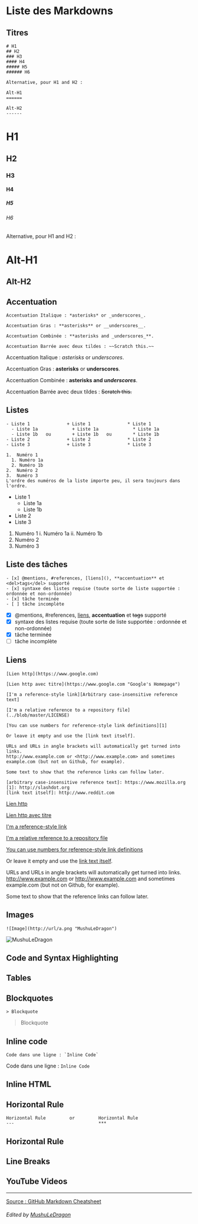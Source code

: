 # Liste des Markdowns

## Titres

```
# H1
## H2
### H3
#### H4
##### H5
###### H6

Alternative, pour H1 and H2 :

Alt-H1
======

Alt-H2
------
```

# H1
## H2
### H3
#### H4
##### H5
###### H6

Alternative, pour H1 and H2 :

Alt-H1
======

Alt-H2
------

## Accentuation
```
Accentuation Italique : *asterisks* or _underscores_.

Accentuation Gras : **asterisks** or __underscores__.

Accentuation Combinée : **asterisks and _underscores_**.

Accentuation Barrée avec deux tildes : ~~Scratch this.~~
```

Accentuation Italique : *asterisks* or _underscores_.

Accentuation Gras : **asterisks** or __underscores__.

Accentuation Combinée : **asterisks and _underscores_**.

Accentuation Barrée avec deux tildes : ~~Scratch this.~~


## Listes
```
- Liste 1              + Liste 1              * Liste 1
  - Liste 1a             + Liste 1a             * Liste 1a
  - Liste 1b   ou        + Liste 1b   ou        * Liste 1b
- Liste 2              + Liste 2              * Liste 2
- Liste 3              + Liste 3              * Liste 3

1.  Numéro 1
  1. Numéro 1a
  2. Numéro 1b
2.  Numéro 2
3.  Numéro 3
L'ordre des numéros de la liste importe peu, il sera toujours dans l'ordre.

```
- Liste 1 
  - Liste 1a
  - Liste 1b
- Liste 2
- Liste 3

1.  Numéro 1
  i. Numéro 1a
  ii. Numéro 1b
2.  Numéro 2
3.  Numéro 3

## Liste des tâches

```
- [x] @mentions, #references, [liens](), **accentuation** et <del>tags</del> supporté
- [x] syntaxe des listes requise (toute sorte de liste supportée : ordonnée et non-ordonnée)
- [x] tâche terminée
- [ ] tâche incomplète
```

- [x] @mentions, #references, [liens](), **accentuation** et <del>tags</del> supporté
- [x] syntaxe des listes requise (toute sorte de liste supportée : ordonnée et non-ordonnée)
- [x] tâche terminée
- [ ] tâche incomplète

## Liens 
```
[Lien http](https://www.google.com)

[Lien http avec titre](https://www.google.com "Google's Homepage")

[I'm a reference-style link][Arbitrary case-insensitive reference text]

[I'm a relative reference to a repository file](../blob/master/LICENSE)

[You can use numbers for reference-style link definitions][1]

Or leave it empty and use the [link text itself].

URLs and URLs in angle brackets will automatically get turned into links. 
http://www.example.com or <http://www.example.com> and sometimes 
example.com (but not on Github, for example).

Some text to show that the reference links can follow later.

[arbitrary case-insensitive reference text]: https://www.mozilla.org
[1]: http://slashdot.org
[link text itself]: http://www.reddit.com
```

[Lien http](https://www.google.com)

[Lien http avec titre](https://www.google.com "Google's Homepage")

[I'm a reference-style link][Arbitrary case-insensitive reference text]

[I'm a relative reference to a repository file](../blob/master/LICENSE)

[You can use numbers for reference-style link definitions][1]

Or leave it empty and use the [link text itself].

URLs and URLs in angle brackets will automatically get turned into links. 
http://www.example.com or <http://www.example.com> and sometimes 
example.com (but not on Github, for example).

Some text to show that the reference links can follow later.

[arbitrary case-insensitive reference text]: https://www.mozilla.org
[1]: http://slashdot.org
[link text itself]: http://www.reddit.com


## Images
```
![Image](http://url/a.png "MushuLeDragon")
```

![MushuLeDragon](https://avatars2.githubusercontent.com/u/22367990?s=460&v=4 "MushuLeDragon")


## Code and Syntax Highlighting
## Tables
## Blockquotes

```
> Blockquote 
```

> Blockquote 


## Inline code

```
Code dans une ligne : `Inline Code`
```


Code dans une ligne : `Inline Code`


## Inline HTML
## Horizontal Rule

```
Horizontal Rule         or         Horizontal Rule
---                                ***
```

Horizontal Rule
---

## Line Breaks
## YouTube Videos



---
[Source : GitHub Markdown Cheatsheet](https://github.com/adam-p/markdown-here/wiki/Markdown-Cheatsheet)
###### *Edited by [MushuLeDragon](https://github.com/MushuLeDragon)*
